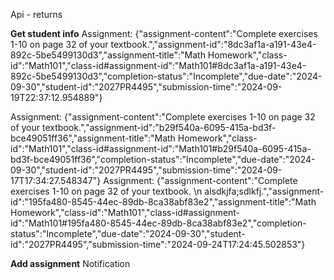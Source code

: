 Api - returns

**Get student info**
Assignment: {"assignment-content":"Complete exercises 1-10 on page 32 of your textbook.","assignment-id":"8dc3af1a-a191-43e4-892c-5be5499130d3","assignment-title":"Math Homework","class-id":"Math101","class-id#assignment-id":"Math101#8dc3af1a-a191-43e4-892c-5be5499130d3","completion-status":"Incomplete","due-date":"2024-09-30","student-id":"2027PR4495","submission-time":"2024-09-19T22:37:12.954889"}

Assignment: {"assignment-content":"Complete exercises 1-10 on page 32 of your textbook.","assignment-id":"b29f540a-6095-415a-bd3f-bce49051ff36","assignment-title":"Math Homework","class-id":"Math101","class-id#assignment-id":"Math101#b29f540a-6095-415a-bd3f-bce49051ff36","completion-status":"Incomplete","due-date":"2024-09-30","student-id":"2027PR4495","submission-time":"2024-09-17T17:34:27.548347"}
Assignment: {"assignment-content":"Complete exercises 1-10 on page 32 of your textbook. \n alsdkjfa;sdlkfj.","assignment-id":"195fa480-8545-44ec-89db-8ca38abf83e2","assignment-title":"Math Homework","class-id":"Math101","class-id#assignment-id":"Math101#195fa480-8545-44ec-89db-8ca38abf83e2","completion-status":"Incomplete","due-date":"2024-09-30","student-id":"2027PR4495","submission-time":"2024-09-24T17:24:45.502853"}

**Add assignment**
Notification
